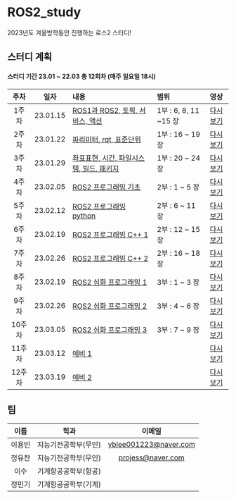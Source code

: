 # ROS2_study
2023년도 겨울방학동안 진행하는 로스2 스터디!

## 스터디 계획
#### 스터디 기간 23.01 ~ 22.03 총 12회차 (매주 일요일 18시) 
|주차|일자|내용|범위|영상|
|:---:|:---:|:---|:---|:---:|
1주차|23.01.15|[ROS1과 ROS2, 토픽, 서비스, 액션]()| 1부 : 6, 8, 11 ~15 장 |[다시보기]()|
2주차|23.01.22|[파리미터, rqt, 표준단위]()| 1부 : 16 ~ 19 장 |[다시보기]()|
3주차|23.01.29|[좌표표현, 시간, 파일시스템, 빌드, 패키지]()| 1부 : 20 ~ 24 장 |[다시보기]()|
4주차|23.02.05|[ROS2 프로그래밍 기초]()| 2부 : 1 ~ 5 장 |[다시보기]()|
5주차|23.02.12|[ROS2 프로그래밍 python]()| 2부 : 6 ~ 11 장 |[다시보기]()|
6주차|23.02.19|[ROS2 프로그래밍 C++ 1]()| 2부 : 12 ~ 15 장 |[다시보기]()|
7주차|23.02.26|[ROS2 프로그래밍 C++ 2]()| 2부 : 16 ~ 18 장 |[다시보기]()|
8주차|23.02.19|[ROS2 심화 프로그래밍 1]()| 3부 : 1 ~ 3 장 |[다시보기]()|
9주차|23.02.26|[ROS2 심화 프로그래밍 2]()| 3부 : 4 ~ 6 장 |[다시보기]()|
10주차|23.03.05|[ROS2 심화 프로그래밍 3]()| 3부 : 7 ~ 9 장 |[다시보기]()|
11주차|23.03.12|[예비 1]()|  |[다시보기]()|
12주차|23.03.19|[예비 2]()|  |[다시보기]()|



## 팀
| 이름 | 힉과 | 이메일 |
|:---:|:---:|:---:|
| 이용빈 | 지능기전공학부(무인) | yblee001223@naver.com |
| 정유찬 | 지능기전공학부(무인) | projess@naver.com |
| 이수 | 기계항공공학부(항공) |  |
| 정민기 | 기계항공공학부(기계) |  |
